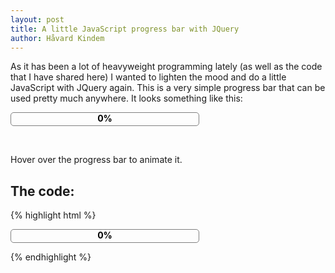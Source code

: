 ```yaml
---
layout: post
title: A little JavaScript progress bar with JQuery
author: Håvard Kindem
---
```

<p>As it has been a lot of heavyweight programming lately (as well as the code that I have shared here) I wanted to lighten the mood and do a little JavaScript with JQuery again. This is a very simple progress bar that can be used pretty much anywhere. It looks something like this:</p>
<div id="pbar_outerdiv" style="width: 300px; height: 20px; border: 1px solid grey; z-index: 1; position: relative; border-radius: 5px; -moz-border-radius: 5px;">
<div id="pbar_innerdiv" style="background-color: lightblue; z-index: 2; height: 100%; width: 0%;"></div>
<div id="pbar_innertext" style="z-index: 3; position: absolute; top: 0; left: 0; width: 100%; height: 100%; color: black; font-weight: bold; text-align: center;">0%</div>
</div>
<p><script type="text/javascript" src="http://ajax.googleapis.com/ajax/libs/jquery/1.8.2/jquery.min.js"></script><br />
<script type="text/javascript">
function updateProgress(percentage) {
	$('#pbar_innerdiv').css("width", percentage + "%");
	$('#pbar_innertext').text(percentage + "%");
}
var timer = 0;
var perc = 0;
function animateUpdate() {
	perc++;
	updateProgress(perc);
	if(perc < 100) {
		timer = setTimeout(animateUpdate, 50);
	}
}
$(document).ready(function() {
	$('#pbar_outerdiv').mouseenter(function() {
		clearTimeout(timer);
		perc = 0;
		animateUpdate();
	});
});
</script></p>
<p>Hover over the progress bar to animate it.</p>
<h2>The code:</h2>

{% highlight html %}
<div id="pbar_outerdiv" style="width: 300px; height: 20px; border: 1px solid grey; z-index: 1; position: relative; border-radius: 5px; -moz-border-radius: 5px;">
<div id="pbar_innerdiv" style="background-color: lightblue; z-index: 2; height: 100%; width: 0%;"></div>
<div id="pbar_innertext" style="z-index: 3; position: absolute; top: 0; left: 0; width: 100%; height: 100%; color: black; font-weight: bold; text-align: center;">0%</div>
</div>

<script type="text/javascript" src="http://ajax.googleapis.com/ajax/libs/jquery/1.8.2/jquery.min.js"></script>
<script type="text/javascript">
var timer = 0;
var perc = 0;

function updateProgress(percentage) {
    $('#pbar_innerdiv').css("width", percentage + "%");
    $('#pbar_innertext').text(percentage + "%");
}

function animateUpdate() {
    perc++;
    updateProgress(perc);
    if(perc < 100) {
        timer = setTimeout(animateUpdate, 50);
    }
}

$(document).ready(function() {
    $('#pbar_outerdiv').mouseenter(function() {
        clearTimeout(timer);
        perc = 0;
        animateUpdate();
	});
});
</script>
{% endhighlight %}
